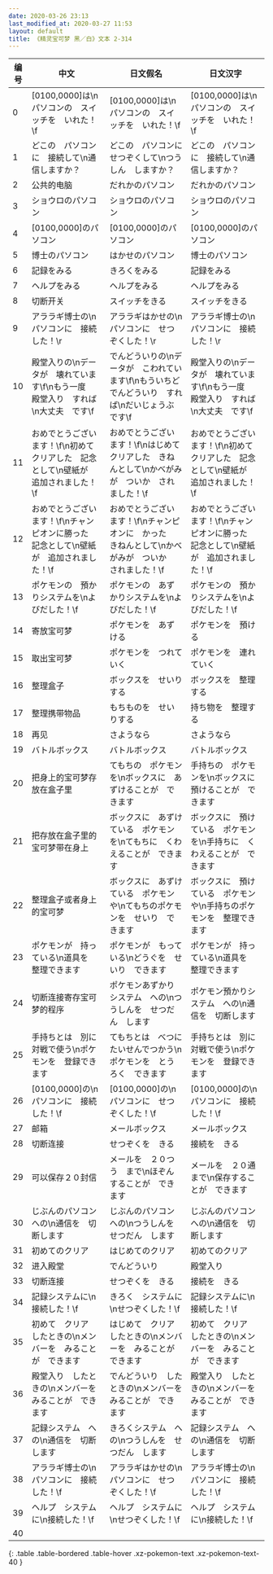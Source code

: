 ```yaml
---
date: 2020-03-26 23:13
last_modified_at: 2020-03-27 11:53
layout: default
title: 《精灵宝可梦 黑／白》文本 2-314
---
```

| 编号 | 中文 | 日文假名 | 日文汉字 |
| ---- | ---- | ---- | --- |
| 0 | [0100,0000]は\nパソコンの　スイッチを　いれた！\f | [0100,0000]は\nパソコンの　スイッチを　いれた！\f | [0100,0000]は\nパソコンの　スイッチを　いれた！\f |
| 1 | どこの　パソコンに　接続して\n通信しますか？ | どこの　パソコンに　せつぞくして\nつうしん　しますか？ | どこの　パソコンに　接続して\n通信しますか？ |
| 2 | 公共的电脑 | だれかのパソコン | だれかのパソコン |
| 3 | ショウロのパソコン | ショウロのパソコン | ショウロのパソコン |
| 4 | [0100,0000]のパソコン | [0100,0000]のパソコン | [0100,0000]のパソコン |
| 5 | 博士のパソコン | はかせのパソコン | 博士のパソコン |
| 6 | 記録をみる | きろくをみる | 記録をみる |
| 7 | ヘルプをみる | ヘルプをみる | ヘルプをみる |
| 8 | 切断开关 | スイッチをきる | スイッチをきる |
| 9 | アララギ博士の\nパソコンに　接続した！\r | アララギはかせの\nパソコンに　せつぞくした！\r | アララギ博士の\nパソコンに　接続した！\r |
| 10 | 殿堂入りの\nデータが　壊れています\f\nもう一度　殿堂入り　すれば\n大丈夫　です\f | でんどういりの\nデータが　こわれています\f\nもういちど　でんどういり　すれば\nだいじょうぶ　です\f | 殿堂入りの\nデータが　壊れています\f\nもう一度　殿堂入り　すれば\n大丈夫　です\f |
| 11 | おめでとうございます！\f\n初めて　クリアした　記念として\n壁紙が　追加されました！\f | おめでとうございます！\f\nはじめて　クリアした　きねんとして\nかべがみが　ついか　されました！\f | おめでとうございます！\f\n初めて　クリアした　記念として\n壁紙が　追加されました！\f |
| 12 | おめでとうございます！\f\nチャンピオンに勝った　記念として\n壁紙が　追加されました！\f | おめでとうございます！\f\nチャンピオンに　かった　きねんとして\nかべがみが　ついか　されました！\f | おめでとうございます！\f\nチャンピオンに勝った　記念として\n壁紙が　追加されました！\f |
| 13 | ポケモンの　預かりシステムを\nよびだした！\f | ポケモンの　あずかりシステムを\nよびだした！\f | ポケモンの　預かりシステムを\nよびだした！\f |
| 14 | 寄放宝可梦 | ポケモンを　あずける | ポケモンを　預ける |
| 15 | 取出宝可梦 | ポケモンを　つれていく | ポケモンを　連れていく |
| 16 | 整理盒子 | ボックスを　せいりする | ボックスを　整理する |
| 17 | 整理携带物品 | もちものを　せいりする | 持ち物を　整理する |
| 18 | 再见 | さようなら | さようなら |
| 19 | バトルボックス | バトルボックス | バトルボックス |
| 20 | 把身上的宝可梦存放在盒子里 | てもちの　ポケモンを\nボックスに　あずけることが　できます | 手持ちの　ポケモンを\nボックスに　預けることが　できます |
| 21 | 把存放在盒子里的宝可梦带在身上 | ボックスに　あずけている　ポケモンを\nてもちに　くわえることが　できます | ボックスに　預けている　ポケモンを\n手持ちに　くわえることが　できます |
| 22 | 整理盒子或者身上的宝可梦 | ボックスに　あずけている　ポケモンや\nてもちのポケモンを　せいり　できます | ボックスに　預けている　ポケモンや\n手持ちのポケモンを　整理できます |
| 23 | ポケモンが　持っている\n道具を　整理できます | ポケモンが　もっている\nどうぐを　せいり　できます | ポケモンが　持っている\n道具を　整理できます |
| 24 | 切断连接寄存宝可梦的程序 | ポケモンあずかりシステム　への\nつうしんを　せつだん　します | ポケモン預かりシステム　への\n通信を　切断します |
| 25 | 手持ちとは　別に　対戦で使う\nポケモンを　登録できます | てもちとは　べつに　たいせんでつかう\nポケモンを　とうろく　できます | 手持ちとは　別に　対戦で使う\nポケモンを　登録できます |
| 26 | [0100,0000]の\nパソコンに　接続した！\f | [0100,0000]の\nパソコンに　せつぞくした！\f | [0100,0000]の\nパソコンに　接続した！\f |
| 27 | 邮箱 | メールボックス | メールボックス |
| 28 | 切断连接 | せつぞくを　きる | 接続を　きる |
| 29 | 可以保存２０封信 | メールを　２０つう　まで\nほぞん　することが　できます | メールを　２０通　まで\n保存することが　できます |
| 30 | じぶんのパソコン　への\n通信を　切断します | じぶんのパソコン　への\nつうしんを　せつだん　します | じぶんのパソコン　への\n通信を　切断します |
| 31 | 初めてのクリア | はじめてのクリア | 初めてのクリア |
| 32 | 进入殿堂 | でんどういり | 殿堂入り |
| 33 | 切断连接 | せつぞくを　きる | 接続を　きる |
| 34 | 記録システムに\n接続した！\f | きろく　システムに\nせつぞくした！\f | 記録システムに\n接続した！\f |
| 35 | 初めて　クリア　したときの\nメンバーを　みることが　できます | はじめて　クリア　したときの\nメンバーを　みることが　できます | 初めて　クリア　したときの\nメンバーを　みることが　できます |
| 36 | 殿堂入り　したときの\nメンバーを　みることが　できます | でんどういり　したときの\nメンバーを　みることが　できます | 殿堂入り　したときの\nメンバーを　みることが　できます |
| 37 | 記録システム　への\n通信を　切断します | きろくシステム　への\nつうしんを　せつだん　します | 記録システム　への\n通信を　切断します |
| 38 | アララギ博士の\nパソコンに　接続した！\f | アララギはかせの\nパソコンに　せつぞくした！\f | アララギ博士の\nパソコンに　接続した！\f |
| 39 | ヘルプ　システムに\n接続した！\f | ヘルプ　システムに\nせつぞくした！\f | ヘルプ　システムに\n接続した！\f |
| 40 | 　 | 　 | 　 |
{: .table .table-bordered .table-hover .xz-pokemon-text .xz-pokemon-text-40 }